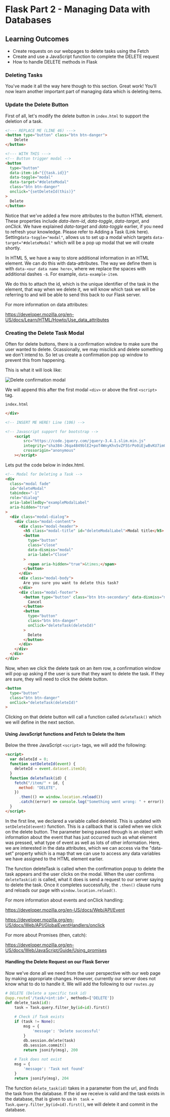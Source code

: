 

# Flask Part 2 -  Managing Data with Databases

## Learning Outcomes

* Create requests on our webpages to delete tasks using the Fetch
* Create and use a JavaScript function to complete the DELETE request
* How to handle DELETE methods in Flask

### Deleting Tasks

You've made it all the way here though to this section. Great work!
You'll now learn another important part of managing data which is deleting items. 

### Update the Delete Button

First of all, let's modify the delete button in `index.html` to support the deletion of a task.

```html
<!--- REPLACE ME (LINE 46) --->
<button type="button" class="btn btn-danger">
    Delete
</button>

<!--- WITH THIS --->
<!-- Button trigger modal -->
<button
  type="button"
  data-item-id="{{task.id}}"
  data-toggle="modal"
  data-target="#deleteModal"
  class="btn btn-danger"
  onclick="{setDeleteId(this)}"
>
  Delete
</button>

```

Notice that we've added a few more attributes to the button HTML element. These properties include *data-item-id*, *data-toggle*, *data-target*, and *onClick*. We have explained *data-target* and *data-toggle* earlier, if you need to refresh your knowledge. Please refer to Adding a Task (Link here).  Setting`data-toggle="modal"`, allows us to set up a modal which targets `data-target="#deleteModal"` which will be a pop up modal that we will create shortly.

In HTML 5, we have a way to store additional information in an HTML element. We can do this with data-attributes. The way we define them is with `data-<our data name here>`, where we replace the spaces with additional dashes `-`s. For example, `data-example-item`.

We do this to attach the id, which is the unique identifier of the task in the element, that way when we delete it, we will know which task we will be referring to and will be able to send this back to our Flask server.

For more information on data attributes:

https://developer.mozilla.org/en-US/docs/Learn/HTML/Howto/Use_data_attributes

### Creating the Delete Task Modal

Often for delete buttons, there is a confirmation window to make sure the user wanted to delete. Ocassionally, we may misclick and delete something we don't intend to. So let us create a confirmation pop up window to prevent this from happening. 

This is what it will look like:

![Delete confirmation modal](./todo_images/are_you_sure.png)

We will append this after the first modal `<div>` or above the first `<script>` tag.

`index.html`

```html
</div>

<!-- INSERT ME HERE! Line (106) -->

<!-- Javascript support for bootstrap -->
    <script
        src="https://code.jquery.com/jquery-3.4.1.slim.min.js"
        integrity="sha384-J6qa4849blE2+poT4WnyKhv5vZF5SrPo0iEjwBvKU7imGFAV0wwj1yYfoRSJoZ+n"
        crossorigin="anonymous"
    ></script>
```

Lets put the code below in index.html.

```html
<!-- Modal for Deleting a Task -->
<div
  class="modal fade"
  id="deleteModal"
  tabindex="-1"
  role="dialog"
  aria-labelledby="exampleModalLabel"
  aria-hidden="true"
>
  <div class="modal-dialog">
    <div class="modal-content">
      <div class="modal-header">
        <h5 class="modal-title" id="deleteModalLabel">Modal title</h5>
        <button
          type="button"
          class="close"
          data-dismiss="modal"
          aria-label="Close"
        >
          <span aria-hidden="true">&times;</span>
        </button>
      </div>
      <div class="modal-body">
        Are you sure you want to delete this task?
      </div>
      <div class="modal-footer">
        <button type="button" class="btn btn-secondary" data-dismiss="modal">
          Cancel
        </button>
        <button
          type="button"
          class="btn btn-danger"
          onClick="deleteTask(deleteId)"
        >
          Delete
        </button>
      </div>
    </div>
  </div>
</div>
```

Now, when we click the delete task on an item row, a confirmation window will pop up asking if the user is sure that they want to delete the task. If they are sure, they will need to click the delete button.

```html
<button
  type="button"
  class="btn btn-danger"
  onClick="deleteTask(deleteId)"
>
```

Clicking on that delete button will call a function called `deleteTask()` which we will define in the next section.

#### Using JavaScript functions and Fetch to Delete the Item

Below the three JavaScript `<script>` tags, we will add the following:

```html
<script>
  var deleteId = 0;
  function setDeleteId(event) {
    deleteId = event.dataset.itemId;
  }
  function deleteTask(id) {
    fetch("/item/" + id, {
      method: "DELETE",
    })
      .then(() => window.location.reload())
      .catch((error) => console.log("Something went wrong: " + error));
  }
</script>

```

In the first line, we declared a variable called deleteId. This is updated with `setDeleteId(event)` function. This is a callback that is called when we click on the delete button. The parameter being passed through is an object with information about the event that has just occurred such as what element was pressed, what type of event as well as lots of other information. Here, we are interested in the data attributes, which we can access via the "data-set" property which is a map that we can use to access any data variables we have assigned to the HTML element earlier. 

The function deleteTask is called when the confirmation popup to delete the task appears and the user clicks on the modal. When the user confirms `deleteTask(id)` is called, what it does is send a request to our server saying to delete the task. Once it completes successfully, the `.then()` clause runs and reloads our page with `window.location.reload()`.

For more information about events and onClick handling:

https://developer.mozilla.org/en-US/docs/Web/API/Event

https://developer.mozilla.org/en-US/docs/Web/API/GlobalEventHandlers/onclick

For more about Promises (then, catch):

https://developer.mozilla.org/en-US/docs/Web/JavaScript/Guide/Using_promises

#### Handling the Delete Request on our Flask Server

Now we've done all we need from the user perspective with our web page by making appropriate changes. However, currently our server does not know what to do to handle it. We will add the following to our `routes.py`

```python
# DELETE (Delete a specific task id)
@app.route('/task/<int:id>', methods=['DELETE'])
def delete_task(id):
    task = Task.query.filter_by(id=id).first()
    
    # Check if Task exists
    if (task != None):
        msg = {
            'message': 'Delete successful'
        }
        db.session.delete(task)
        db.session.commit()
        return jsonify(msg), 200
	
    # Task does not exist
    msg = {
        'message': 'Task not found'
    }
    return jsonify(msg), 204
```

The function `delete_task(id)` takes in a parameter from the url, and finds the task from the database. If the id we receive is valid and the task exists in the database, that is given to us in ` task = Task.query.filter_by(id=id).first()`, we will delete it and commit in the database.